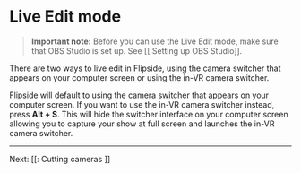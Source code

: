 # Live Edit mode

> **Important note:** Before you can use the Live Edit mode, make sure that OBS Studio is set up. See [[:Setting up OBS Studio]].

There are two ways to live edit in Flipside, using the camera switcher that appears on your computer screen or using the in-VR camera switcher.

Flipside will default to using the camera switcher that appears on your computer screen.  If you want to use the in-VR camera switcher instead, press **Alt + S**.  This will hide the switcher interface on your computer screen allowing you to capture your show at full screen and launches the in-VR camera switcher.

---

Next: [[: Cutting cameras ]]
